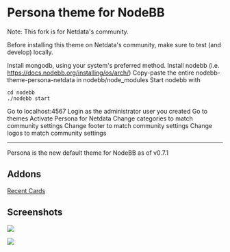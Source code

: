 Persona theme for NodeBB
====================

Note: This fork is for Netdata's community.

Before installing this theme on Netdata's community, make sure to test (and develop) locally.

Install mongodb, using your system's preferred method.
Install nodebb (i.e. https://docs.nodebb.org/installing/os/arch/)
Copy-paste the entire nodebb-theme-persona-netdata in nodebb/node_modules
Start nodebb with
```
cd nodebb
./nodebb start
```
Go to localhost:4567
Login as the administrator user you created
Go to themes
Activate Persona for Netdata
Change categories to match community settings
Change footer to match community settings
Change logos to match community settings

---

Persona is the new default theme for NodeBB as of v0.7.1

## Addons

[Recent Cards](https://github.com/psychobunny/nodebb-plugin-recent-cards)

## Screenshots

![](https://d2gn4xht817m0g.cloudfront.net/p/product_screenshots/images/original/000/570/286/570286-db378dfd28256a8fabacc9129b3638dc678ac393.png?1439315393)

![](https://d2gn4xht817m0g.cloudfront.net/p/product_screenshots/images/original/000/570/287/570287-5875c63ce086d361b76d94e5bc7cc88a5fd34b8b.png?1439315419)
